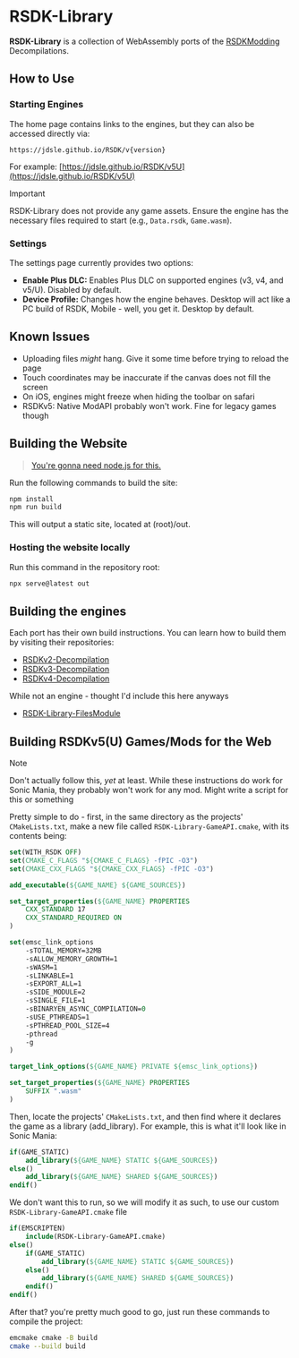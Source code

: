 # RSDK-Library

**RSDK-Library** is a collection of WebAssembly ports of the [RSDKModding](https://github.com/RSDKModding) Decompilations.

## How to Use

### Starting Engines

The home page contains links to the engines, but they can also be accessed directly via:

`https://jdsle.github.io/RSDK/v{version}`

For example: [https://jdsle.github.io/RSDK/v5U](https://jdsle.github.io/RSDK/v5U)

> [!IMPORTANT]  
> RSDK-Library does not provide any game assets. Ensure the engine has the necessary files required to start (e.g., `Data.rsdk`, `Game.wasm`).

### Settings

The settings page currently provides two options:

- **Enable Plus DLC:** Enables Plus DLC on supported engines (v3, v4, and v5/U). Disabled by default.
- **Device Profile:** Changes how the engine behaves. Desktop will act like a PC build of RSDK, Mobile - well, you get it. Desktop by default.

## Known Issues

- Uploading files *might* hang. Give it some time before trying to reload the page
- Touch coordinates may be inaccurate if the canvas does not fill the screen
- On iOS, engines might freeze when hiding the toolbar on safari
- RSDKv5: Native ModAPI probably won't work. Fine for legacy games though

## Building the Website

> [You're gonna need node.js for this.](https://nodejs.org/en/download/package-manager)

Run the following commands to build the site:

```bash
npm install
npm run build
```

This will output a static site, located at (root)/out.

### Hosting the website locally

Run this command in the repository root:
```bash
npx serve@latest out
```

## Building the engines

Each port has their own build instructions. You can learn how to build them by visiting their repositories:
* [RSDKv2-Decompilation](https://github.com/Jdsle/RSDKv2-Decompilation/tree/web)
* [RSDKv3-Decompilation](https://github.com/Jdsle/RSDKv3-Decompilation/tree/web)
* [RSDKv4-Decompilation](https://github.com/Jdsle/RSDKv4-Decompilation/tree/web)

While not an engine - thought I'd include this here anyways
* [RSDK-Library-FilesModule](https://github.com/Jdsle/RSDK-Library-FilesModule)

## Building RSDKv5(U) Games/Mods for the Web

> [!NOTE]  
> Don't actually follow this, *yet* at least. While these instructions do work for Sonic Mania, they probably won't work for any mod. Might write a script for this or something

Pretty simple to do - first, in the same directory as the projects' `CMakeLists.txt`, make a new file called `RSDK-Library-GameAPI.cmake`, with its contents being:

```cmake
set(WITH_RSDK OFF)
set(CMAKE_C_FLAGS "${CMAKE_C_FLAGS} -fPIC -O3")
set(CMAKE_CXX_FLAGS "${CMAKE_CXX_FLAGS} -fPIC -O3")

add_executable(${GAME_NAME} ${GAME_SOURCES})

set_target_properties(${GAME_NAME} PROPERTIES
    CXX_STANDARD 17
    CXX_STANDARD_REQUIRED ON
)

set(emsc_link_options
    -sTOTAL_MEMORY=32MB
    -sALLOW_MEMORY_GROWTH=1
    -sWASM=1
    -sLINKABLE=1
    -sEXPORT_ALL=1
    -sSIDE_MODULE=2
    -sSINGLE_FILE=1
    -sBINARYEN_ASYNC_COMPILATION=0
    -sUSE_PTHREADS=1
    -sPTHREAD_POOL_SIZE=4
    -pthread
    -g
)

target_link_options(${GAME_NAME} PRIVATE ${emsc_link_options})

set_target_properties(${GAME_NAME} PROPERTIES
    SUFFIX ".wasm"
)
```
Then, locate the projects' `CMakeLists.txt`, and then find where it declares the game as a library (add_library). For example, this is what it'll look like in Sonic Mania:

```cmake
if(GAME_STATIC)
    add_library(${GAME_NAME} STATIC ${GAME_SOURCES})
else()
    add_library(${GAME_NAME} SHARED ${GAME_SOURCES})
endif()
```

We don't want this to run, so we will modify it as such, to use our custom `RSDK-Library-GameAPI.cmake` file

```cmake
if(EMSCRIPTEN)
    include(RSDK-Library-GameAPI.cmake)
else()
    if(GAME_STATIC)
        add_library(${GAME_NAME} STATIC ${GAME_SOURCES})
    else()
        add_library(${GAME_NAME} SHARED ${GAME_SOURCES})
    endif()
endif()
```

After that? you're pretty much good to go, just run these commands to compile the project:

```bash
emcmake cmake -B build
cmake --build build
```